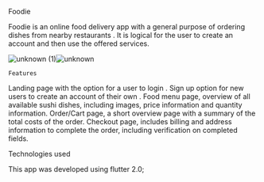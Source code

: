 Foodie

Foodie is an online food delivery app with a general purpose of ordering dishes from nearby restaurants .  It is logical for the user to create an account and then use the offered services. 

![unknown (1)](https://user-images.githubusercontent.com/72828300/121781275-9bec1880-cbc1-11eb-8452-c98398f046a1.png)![unknown](https://user-images.githubusercontent.com/72828300/121781310-bc1bd780-cbc1-11eb-8dbc-6336fa7275b4.png)


    Features 
Landing page with the option for a user to login .
Sign up option for new users  to create an account of their own .
Food menu page, overview of all available sushi dishes, including images, price information and quantity information.
Order/Cart page, a short overview page with a summary of the total costs of the order.
Checkout page, includes billing and address information to complete the order, including verification on completed fields.

Technologies used 

This app was developed using flutter 2.0;


